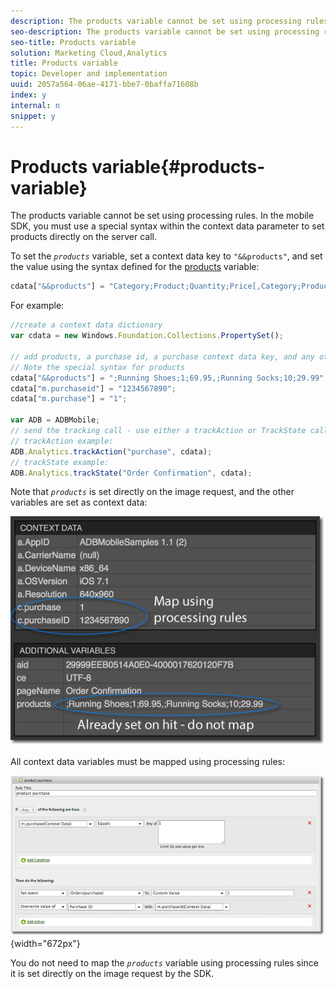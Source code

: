 ```yaml
---
description: The products variable cannot be set using processing rules. In the mobile SDK, you must use a special syntax within the context data parameter to set products directly on the server call.
seo-description: The products variable cannot be set using processing rules. In the mobile SDK, you must use a special syntax within the context data parameter to set products directly on the server call.
seo-title: Products variable
solution: Marketing Cloud,Analytics
title: Products variable
topic: Developer and implementation
uuid: 2057a564-06ae-4171-bbe7-0baffa71608b
index: y
internal: n
snippet: y
---
```


# Products variable{#products-variable}

The products variable cannot be set using processing rules. In the mobile SDK, you must use a special syntax within the context data parameter to set products directly on the server call.

To set the *`products`* variable, set a context data key to `"&&products"`, and set the value using the syntax defined for the [products](http://microsite.omniture.com/t2/help/en_US/sc/implement/?f=c_products) variable:

```js
cdata["&&products"] = "Category;Product;Quantity;Price[,Category;Product;Quantity;Price]";
```

For example:

```js
//create a context data dictionary 
var cdata = new Windows.Foundation.Collections.PropertySet(); 
 
// add products, a purchase id, a purchase context data key, and any other data you want to collect. 
// Note the special syntax for products 
cdata["&&products"] = ";Running Shoes;1;69.95,;Running Socks;10;29.99"; 
cdata["m.purchaseid"] = "1234567890"; 
cdata["m.purchase"] = "1"; 
 
var ADB = ADBMobile; 
// send the tracking call - use either a trackAction or TrackState call. 
// trackAction example: 
ADB.Analytics.trackAction("purchase", cdata); 
// trackState example: 
ADB.Analytics.trackState("Order Confirmation", cdata);
```

Note that *`products`* is set directly on the image request, and the other variables are set as context data: 

![](assets/products-bloodhound.png)

All context data variables must be mapped using processing rules: 

![](assets/products-procrules.png){width="672px"}

You do not need to map the *`products`* variable using processing rules since it is set directly on the image request by the SDK. 
